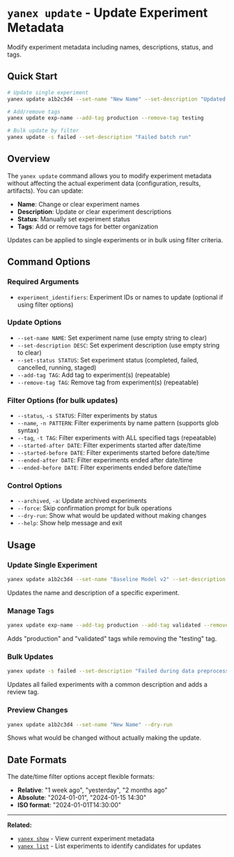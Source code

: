 # `yanex update` - Update Experiment Metadata

Modify experiment metadata including names, descriptions, status, and tags.

## Quick Start

```bash
# Update single experiment
yanex update a1b2c3d4 --set-name "New Name" --set-description "Updated description"

# Add/remove tags
yanex update exp-name --add-tag production --remove-tag testing

# Bulk update by filter
yanex update -s failed --set-description "Failed batch run"
```

## Overview

The `yanex update` command allows you to modify experiment metadata without affecting the actual experiment data (configuration, results, artifacts). You can update:

- **Name**: Change or clear experiment names
- **Description**: Update or clear experiment descriptions  
- **Status**: Manually set experiment status
- **Tags**: Add or remove tags for better organization

Updates can be applied to single experiments or in bulk using filter criteria.

## Command Options

### Required Arguments

- `experiment_identifiers`: Experiment IDs or names to update (optional if using filter options)

### Update Options

- `--set-name NAME`: Set experiment name (use empty string to clear)
- `--set-description DESC`: Set experiment description (use empty string to clear)
- `--set-status STATUS`: Set experiment status (completed, failed, cancelled, running, staged)
- `--add-tag TAG`: Add tag to experiment(s) (repeatable)
- `--remove-tag TAG`: Remove tag from experiment(s) (repeatable)

### Filter Options (for bulk updates)

- `--status`, `-s STATUS`: Filter experiments by status
- `--name`, `-n PATTERN`: Filter experiments by name pattern (supports glob syntax)
- `--tag`, `-t TAG`: Filter experiments with ALL specified tags (repeatable)
- `--started-after DATE`: Filter experiments started after date/time
- `--started-before DATE`: Filter experiments started before date/time
- `--ended-after DATE`: Filter experiments ended after date/time
- `--ended-before DATE`: Filter experiments ended before date/time

### Control Options

- `--archived`, `-a`: Update archived experiments
- `--force`: Skip confirmation prompt for bulk operations
- `--dry-run`: Show what would be updated without making changes
- `--help`: Show help message and exit

## Usage

### Update Single Experiment

```bash
yanex update a1b2c3d4 --set-name "Baseline Model v2" --set-description "Updated baseline with new architecture"
```

Updates the name and description of a specific experiment.

### Manage Tags

```bash
yanex update exp-name --add-tag production --add-tag validated --remove-tag testing
```

Adds "production" and "validated" tags while removing the "testing" tag.

### Bulk Updates

```bash
yanex update -s failed --set-description "Failed during data preprocessing" --add-tag needs-review
```

Updates all failed experiments with a common description and adds a review tag.

### Preview Changes

```bash
yanex update a1b2c3d4 --set-name "New Name" --dry-run
```

Shows what would be changed without actually making the update.

## Date Formats

The date/time filter options accept flexible formats:
- **Relative**: "1 week ago", "yesterday", "2 months ago"
- **Absolute**: "2024-01-01", "2024-01-15 14:30"
- **ISO format**: "2024-01-01T14:30:00"

---

**Related:**
- [`yanex show`](show.md) - View current experiment metadata
- [`yanex list`](list.md) - List experiments to identify candidates for updates